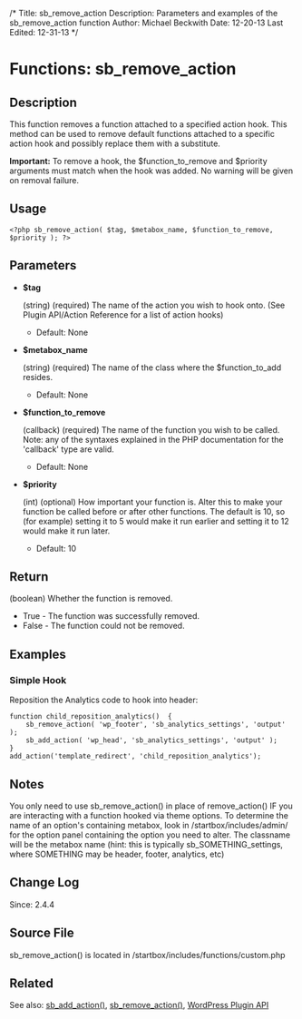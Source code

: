 /*
Title: sb_remove_action
Description: Parameters and examples of the sb_remove_action function
Author: Michael Beckwith
Date: 12-20-13
Last Edited: 12-31-13
 */

# Functions: sb_remove_action

## Description

This function removes a function attached to a specified action hook. This method can be used to remove default functions attached to a specific action hook and possibly replace them with a substitute.

**Important:** To remove a hook, the $function_to_remove and $priority arguments must match when the hook was added. No warning will be given on removal failure.

## Usage

	<?php sb_remove_action( $tag, $metabox_name, $function_to_remove, $priority ); ?>

## Parameters

* **$tag**

	(string) (required) The name of the action you wish to hook onto. (See Plugin API/Action Reference for a list of action hooks)

	* Default: None

* **$metabox_name**

	(string) (required) The name of the class where the $function_to_add resides.

	* Default: None

* **$function_to_remove**

	(callback) (required) The name of the function you wish to be called. Note: any of the syntaxes explained in the PHP documentation for the 'callback' type are valid.

	* Default: None

* **$priority**

	(int) (optional) How important your function is. Alter this to make your function be called before or after other functions. The default is 10, so (for example) setting it to 5 would make it run earlier and setting it to 12 would make it run later.

	* Default: 10

## Return

(boolean) Whether the function is removed.
* True - The function was successfully removed.
* False - The function could not be removed.

## Examples

### Simple Hook

Reposition the Analytics code to hook into header:

	function child_reposition_analytics()  {
		sb_remove_action( 'wp_footer', 'sb_analytics_settings', 'output' );
		sb_add_action( 'wp_head', 'sb_analytics_settings', 'output' );
	}
	add_action('template_redirect', 'child_reposition_analytics');

## Notes

You only need to use sb_remove_action() in place of remove_action() IF you are interacting with a function hooked via theme options. To determine the name of an option's containing metabox, look in /startbox/includes/admin/ for the option panel containing the option you need to alter. The classname will be the metabox name (hint: this is typically sb_SOMETHING_settings, where SOMETHING may be header, footer, analytics, etc)

## Change Log

Since: 2.4.4

## Source File

sb_remove_action() is located in /startbox/includes/functions/custom.php

## Related
See also: [sb_add_action()](http://docs.wpstartbox.com/Custom_Functions:sb_add_action), [sb_remove_action()](http://docs.wpstartbox.com/Custom_Functions:sb_remove_action), [WordPress Plugin API](http://codex.wordpress.org/Plugin_API)
